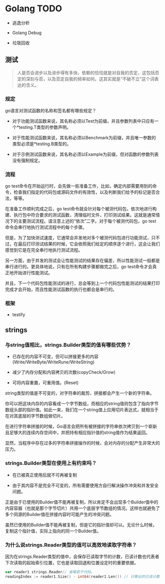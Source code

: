 # Golang TODO

- 逃逸分析

- Golang Debug

- 垃圾回收
  



## 测试

> 人是否会进步以及进步得有多快，依赖的恰恰就是对自我的否定，这包括否定的深刻与否，以及否定自我的频率如何。这其实就是“不破不立”这个词表达的含义。 

### 规定

go语言对测试函数的名称和签名都有哪些规定？

- 对于功能测试函数来说，其名称必须以Test为前缀，并且参数列表中只应有一个*testing.T类型的参数声明。

- 对于性能测试函数来说，其名称必须以Benchmark为前缀，并且唯一参数的类型必须是*testing.B类型的。

- 对于示例测试函数来说，其名称必须以Example为前缀，但对函数的参数列表没有强制规定。

### 流程

go test命令在开始运行时，会先做一些准备工作，比如，确定内部需要用到的命令，检查我们指定的代码包或源码文件的有效性，以及判断我们给予的标记是否合法，等等。



在准备工作顺利完成之后，go test命令就会针对每个被测代码包，依次地进行构建、执行包中符合要求的测试函数，清理临时文件，打印测试结果。这就是通常情况下的主要测试流程。请注意上述的“依次”二字。对于每个被测代码包，go test命令会串行地执行测试流程中的每个步骤。



但是，为了加快测试速度，它通常会并发地对多个被测代码包进行功能测试，只不过，在最后打印测试结果的时候，它会依照我们给定的顺序逐个进行，这会让我们感觉到它是在完全串行地执行测试流程。



另一方面，由于并发的测试会让性能测试的结果存在偏差，所以性能测试一般都是串行进行的。更具体地说，只有在所有构建步骤都做完之后，go test命令才会真正地开始进行性能测试。



并且，下一个代码包性能测试的进行，总会等到上一个代码包性能测试的结果打印完成才会开始，而且性能测试函数的执行也都会是串行的。



### 框架

- testify



## strings

### 与string值相比，strings.Builder类型的值有哪些优势？

- 已存在的内容不可变，但可以拼接更多的内容(Write/WriteByte/WriteRune/WriteString)

- 减少了内存分配和内容拷贝的次数(copyCheck/Grow)

- 可将内容重置，可重用值。(Reset)

string类型的值是不可变的，对字符串的裁剪、拼接都会产生一个新的字符串。

你可以把这块内存的内容看成一个字节数组，而相应的string值则包含了指向字节数组头部的指针值。如此一来，我们在一个string值上应用切片表达式，就相当于在对其底层的字节数组做切片。

在进行字符串拼接的时候，Go语言会把所有被拼接的字符串依次拷贝到一个崭新且足够大的连续内存空间中，并把持有相应指针值的string值作为结果返回。

显然，当程序中存在过多的字符串拼接操作的时候，会对内存的分配产生非常大的压力。

###

### strings.Builder类型在使用上有约束吗？

- 在已被真正使用后就不可再被复制

- 由于其内容不是完全不可变的，所有需要使用方自行解决操作冲突和并发安全问题。

正是由于已使用的Builder值不能再被复制，所以肯定不会出现多个Builder值中的内容容器（也就是那个字节切片）共用一个底层字节数组的情况。这样也就避免了多个同源的Builder值在拼接内容时可能产生的冲突问题。

虽然已使用的Builder值不能再被复制，但是它的指针值却可以。无论什么时候，复制这个指针值，实际上指向的同一个Builder值。

###

### 为什么说strings.Reader类型的值可以高效地读取字符串？

因为在strings.Reader类型的值中，会保存已读取字节的计数，已读计数也代表者下次读取的起始索引位置，它也是读取回退和位置设定时的重要依据。

```go
var reader1 strings.Reader// 省略若干代码。
readingIndex := reader1.Size() - int64(reader1.Len()) // 计算出的已读计数。
```
